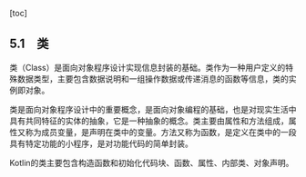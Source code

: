 [toc]

## 5.1　类

类（Class）是面向对象程序设计实现信息封装的基础。类作为一种用户定义的特殊数据类型，主要包含数据说明和一组操作数据或传递消息的函数等信息，类的实例即对象。

类是面向对象程序设计中的重要概念，是面向对象编程的基础，也是对现实生活中具有共同特征的实体的抽象，它是一种抽象的概念。类主要由属性和方法组成，属性又称为成员变量，是声明在类中的变量。方法又称为函数，是定义在类中的一段具有特定功能的小程序，是对功能代码的简单封装。

Kotlin的类主要包含构造函数和初始化代码块、函数、属性、内部类、对象声明。

